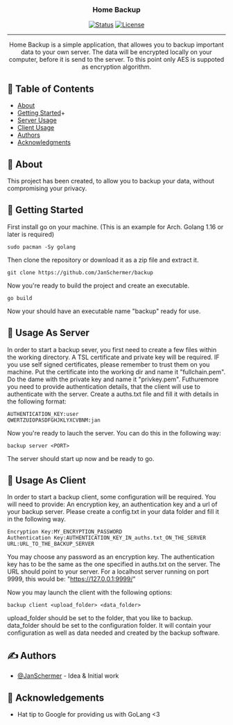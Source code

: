 <h3 align="center">Home Backup</h3>

<div align="center">

[![Status](https://img.shields.io/badge/status-active-success.svg)]()
[![License](https://img.shields.io/badge/license-MIT-blue.svg)](/LICENSE)

</div>

---

<p align="center"> 
    Home Backup is a simple application, that allowes you to backup important data to your own server. The data will be encrypted locally on your computer, before it is send to the server. To this point only AES is suppoted as encryption algorithm.
    <br> 
</p>

## 📝 Table of Contents

- [About](#about)
- [Getting Started](#getting_started)+
- [Server Usage](#usage_server)
- [Client Usage](#usage_client)
- [Authors](#authors)
- [Acknowledgments](#acknowledgement)

## 🧐 About <a name = "about"></a>

This project has been created, to allow you to backup your data, without compromising your privacy.

## 🏁 Getting Started <a name = "getting_started"></a>

First install go on your machine. (This is an example for Arch. Golang 1.16 or later is required)
```
sudo pacman -Sy golang 
```

Then clone the repository or download it as a zip file and extract it.
```
git clone https://github.com/JanSchermer/backup
```

Now you're ready to build the project and create an executable.
```
go build
```

Now your should have an executable name "backup" ready for use.
## 🎈 Usage As Server <a name="usage_server"></a>

In order to start a backup sever, you first need to create a few files within the working directory. A TSL certificate and private key will be required. IF you use self signed certificates, please remember to trust them on you machine. Put the certificate into the working dir and name it "fullchain.pem". Do the dame with the private key and name it "privkey.pem". Futhuremore you need to provide authentication details, that the client will use to authenticate with the server. Create a auths.txt file and fill it with details in the following format:
```
AUTHENTICATION_KEY:user
QWERTZUIOPASDFGHJKLYXCVBNM:jan
```

Now you're ready to lauch the server. You can do this in the following way:
```
backup server <PORT>
```

The server should start up now and be ready to go.
## 🎈 Usage As Client <a name="usage_client"></a>

In order to start a backup client, some configuration will be required. You will need to provide: An encryption key, an authentication key and a url of your backup server. Please create a config.txt in your data folder and fill it in the following way.
```
Encryption Key:MY_ENCRYPTION_PASSWORD
Authentication Key:AUTHENTICATION_KEY_IN_auths.txt_ON_THE_SERVER
URL:URL_TO_THE_BACKUP_SERVER
```

You may choose any password as an encryption key. The authentication key has to be the same as the one specified in auths.txt on the server. The URL should point to your server. For a localhost server running on port 9999, this would be: "https://127.0.0.1:9999/"

Now you may launch the client with the following options:
```
backup client <upload_folder> <data_folder>
```

upload_folder should be set to the folder, that you like to backup.
data_folder should be set to the configuration folder. It will contain your configuration as well as data needed and created by the backup software.

## ✍️ Authors <a name = "authors"></a>

- [@JanSchermer](https://github.com/JanSchermer) - Idea & Initial work

## 🎉 Acknowledgements <a name = "acknowledgement"></a>

- Hat tip to Google for providing us with GoLang <3